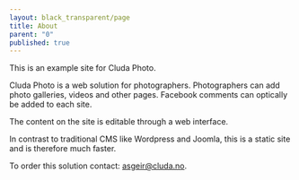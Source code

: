 ```yaml
---
layout: black_transparent/page
title: About
parent: "0"
published: true
---
```


This is an example site for Cluda Photo.

Cluda Photo is a web solution for photographers. Photographers can add photo galleries, videos and other pages. Facebook comments can optically be added to each site.

The content on the site is editable through a web interface.

In contrast to traditional CMS like Wordpress and Joomla, this is a static site and is therefore much faster.

To order this solution contact: asgeir@cluda.no.